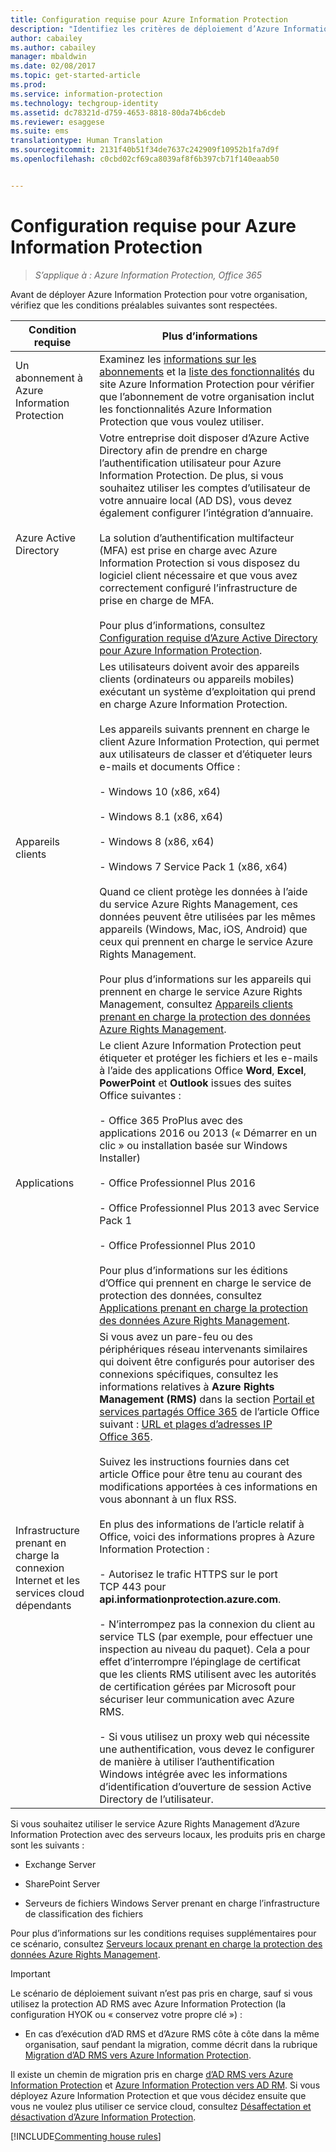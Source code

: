 ```yaml
---
title: Configuration requise pour Azure Information Protection
description: "Identifiez les critères de déploiement d’Azure Information Protection pour votre organisation."
author: cabailey
ms.author: cabailey
manager: mbaldwin
ms.date: 02/08/2017
ms.topic: get-started-article
ms.prod: 
ms.service: information-protection
ms.technology: techgroup-identity
ms.assetid: dc78321d-d759-4653-8818-80da74b6cdeb
ms.reviewer: esaggese
ms.suite: ems
translationtype: Human Translation
ms.sourcegitcommit: 2131f40b51f34de7637c242909f10952b1fa7d9f
ms.openlocfilehash: c0cbd02cf69ca8039af8f6b397cb71f140eaab50


---
```


# <a name="requirements-for-azure-information-protection"></a>Configuration requise pour Azure Information Protection

>*S’applique à : Azure Information Protection, Office 365*

Avant de déployer Azure Information Protection pour votre organisation, vérifiez que les conditions préalables suivantes sont respectées. 

|Condition requise|Plus d’informations|
|---------------|--------------------|
|Un abonnement à Azure Information Protection|Examinez les [informations sur les abonnements](https://www.microsoft.com/en-us/cloud-platform/azure-information-protection-pricing) et la [liste des fonctionnalités](https://www.microsoft.com/en-us/cloud-platform/azure-information-protection-features) du site Azure Information Protection pour vérifier que l’abonnement de votre organisation inclut les fonctionnalités Azure Information Protection que vous voulez utiliser.|
|Azure Active Directory|Votre entreprise doit disposer d’Azure Active Directory afin de prendre en charge l’authentification utilisateur pour Azure Information Protection. De plus, si vous souhaitez utiliser les comptes d’utilisateur de votre annuaire local (AD DS), vous devez également configurer l’intégration d’annuaire.<br /><br />La solution d’authentification multifacteur (MFA) est prise en charge avec Azure Information Protection si vous disposez du logiciel client nécessaire et que vous avez correctement configuré l’infrastructure de prise en charge de MFA.<br /><br />Pour plus d’informations, consultez [Configuration requise d’Azure Active Directory pour Azure Information Protection](requirements-azure-ad.md).|
|Appareils clients|Les utilisateurs doivent avoir des appareils clients (ordinateurs ou appareils mobiles) exécutant un système d’exploitation qui prend en charge Azure Information Protection.<br /><br />Les appareils suivants prennent en charge le client Azure Information Protection, qui permet aux utilisateurs de classer et d’étiqueter leurs e-mails et documents Office :<br /><br />- Windows 10 (x86, x64)<br /><br />- Windows 8.1 (x86, x64)<br /><br />- Windows 8 (x86, x64)<br /><br />- Windows 7 Service Pack 1 (x86, x64)<br /><br />Quand ce client protège les données à l’aide du service Azure Rights Management, ces données peuvent être utilisées par les mêmes appareils (Windows, Mac, iOS, Android) que ceux qui prennent en charge le service Azure Rights Management. <br /><br />Pour plus d’informations sur les appareils qui prennent en charge le service Azure Rights Management, consultez [Appareils clients prenant en charge la protection des données Azure Rights Management](../get-started/requirements-client-devices.md).|
|Applications|Le client Azure Information Protection peut étiqueter et protéger les fichiers et les e-mails à l’aide des applications Office **Word**, **Excel**, **PowerPoint** et **Outlook** issues des suites Office suivantes :<br /><br /> - Office 365 ProPlus avec des applications 2016 ou 2013 (« Démarrer en un clic » ou installation basée sur Windows Installer)<br /><br />- Office Professionnel Plus 2016<br /><br />- Office Professionnel Plus 2013 avec Service Pack 1<br /><br />- Office Professionnel Plus 2010 <br /><br />Pour plus d’informations sur les éditions d’Office qui prennent en charge le service de protection des données, consultez [Applications prenant en charge la protection des données Azure Rights Management](requirements-applications.md).|
|Infrastructure prenant en charge la connexion Internet et les services cloud dépendants|Si vous avez un pare-feu ou des périphériques réseau intervenants similaires qui doivent être configurés pour autoriser des connexions spécifiques, consultez les informations relatives à **Azure Rights Management (RMS)** dans la section [Portail et services partagés Office 365](https://support.office.com/en-us/article/Office-365-URLs-and-IP-address-ranges-8548a211-3fe7-47cb-abb1-355ea5aa88a2?ui=en-US&rs=en-US&ad=US#bkmk_portal-identity) de l’article Office suivant : [URL et plages d’adresses IP Office 365](https://support.office.com/en-US/article/Office-365-URLs-and-IP-address-ranges-8548a211-3fe7-47cb-abb1-355ea5aa88a2).<br /><br />Suivez les instructions fournies dans cet article Office pour être tenu au courant des modifications apportées à ces informations en vous abonnant à un flux RSS.<br /><br />En plus des informations de l’article relatif à Office, voici des informations propres à Azure Information Protection :<br /><br />- Autorisez le trafic HTTPS sur le port TCP 443 pour **api.informationprotection.azure.com**.<br /><br />- N’interrompez pas la connexion du client au service TLS (par exemple, pour effectuer une inspection au niveau du paquet). Cela a pour effet d’interrompre l’épinglage de certificat que les clients RMS utilisent avec les autorités de certification gérées par Microsoft pour sécuriser leur communication avec Azure RMS.<br /><br />- Si vous utilisez un proxy web qui nécessite une authentification, vous devez le configurer de manière à utiliser l’authentification Windows intégrée avec les informations d’identification d’ouverture de session Active Directory de l’utilisateur.|

Si vous souhaitez utiliser le service Azure Rights Management d’Azure Information Protection avec des serveurs locaux, les produits pris en charge sont les suivants :

-   Exchange Server

-   SharePoint Server

-   Serveurs de fichiers Windows Server prenant en charge l’infrastructure de classification des fichiers

Pour plus d’informations sur les conditions requises supplémentaires pour ce scénario, consultez [Serveurs locaux prenant en charge la protection des données Azure Rights Management](requirements-servers.md).

> [!IMPORTANT]
> Le scénario de déploiement suivant n’est pas pris en charge, sauf si vous utilisez la protection AD RMS avec Azure Information Protection (la configuration HYOK ou « conservez votre propre clé ») :
> 
> -   En cas d’exécution d’AD RMS et d’Azure RMS côte à côte dans la même organisation, sauf pendant la migration, comme décrit dans la rubrique [Migration d’AD RMS vers Azure Information Protection](../plan-design/migrate-from-ad-rms-to-azure-rms.md).
> 
> Il existe un chemin de migration pris en charge [d’AD RMS vers Azure Information Protection](http://technet.microsoft.com/library/Dn858447.aspx) et [Azure Information Protection vers AD RM](http://msdn.microsoft.com/library/azure/dn629429.aspx). Si vous déployez Azure Information Protection et que vous décidez ensuite que vous ne voulez plus utiliser ce service cloud, consultez [Désaffectation et désactivation d’Azure Information Protection](../deploy-use/decommission-deactivate.md).

[!INCLUDE[Commenting house rules](../includes/houserules.md)]





<!--HONumber=Feb17_HO4-->


